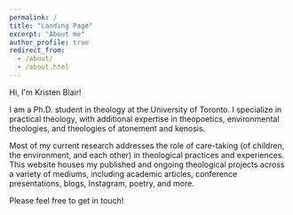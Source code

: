```yaml
---
permalink: /
title: "Landing Page"
excerpt: "About me"
author_profile: true
redirect_from: 
  - /about/
  - /about.html
---
```


Hi, I'm Kristen Blair!

I am a Ph.D. student in theology at the University of Toronto. I specialize in practical theology, with additional expertise in theopoetics, environmental theologies, and theologies of atonement and kenosis.

Most of my current research addresses the role of care-taking (of children, the environment, and each other) in theological practices and experiences. This website houses my published and ongoing theological projects across a variety of mediums, including academic articles, conference presentations, blogs, Instagram, poetry, and more.

Please feel free to get in touch!
